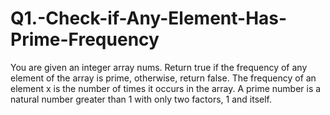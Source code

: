 # Q1.-Check-if-Any-Element-Has-Prime-Frequency
You are given an integer array nums.  Return true if the frequency of any element of the array is prime, otherwise, return false.  The frequency of an element x is the number of times it occurs in the array.  A prime number is a natural number greater than 1 with only two factors, 1 and itself. 
